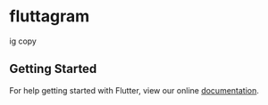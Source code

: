 # fluttagram

ig copy

## Getting Started

For help getting started with Flutter, view our online
[documentation](https://flutter.io/).
